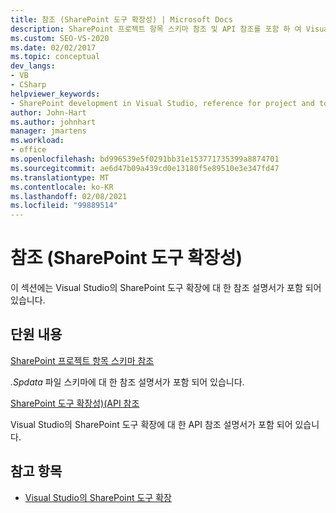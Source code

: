 ```yaml
---
title: 참조 (SharePoint 도구 확장성) | Microsoft Docs
description: SharePoint 프로젝트 항목 스키마 참조 및 API 참조를 포함 하 여 Visual Studio에서 SharePoint 도구 확장에 대 한 참조 설명서에 대 한 링크를 가져옵니다.
ms.custom: SEO-VS-2020
ms.date: 02/02/2017
ms.topic: conceptual
dev_langs:
- VB
- CSharp
helpviewer_keywords:
- SharePoint development in Visual Studio, reference for project and tools extensibility
author: John-Hart
ms.author: johnhart
manager: jmartens
ms.workload:
- office
ms.openlocfilehash: bd996539e5f0291bb31e153771735399a8874701
ms.sourcegitcommit: ae6d47b09a439cd0e13180f5e89510e3e347fd47
ms.translationtype: MT
ms.contentlocale: ko-KR
ms.lasthandoff: 02/08/2021
ms.locfileid: "99889514"
---
```

# <a name="reference-sharepoint-tools-extensibility"></a>참조 (SharePoint 도구 확장성)

이 섹션에는 Visual Studio의 SharePoint 도구 확장에 대 한 참조 설명서가 포함 되어 있습니다.

## <a name="in-this-section"></a>단원 내용

[SharePoint 프로젝트 항목 스키마 참조](../sharepoint/sharepoint-project-item-schema-reference.md)

*.Spdata* 파일 스키마에 대 한 참조 설명서가 포함 되어 있습니다.

[SharePoint 도구 확장성&#41;&#40;API 참조 ](../sharepoint/api-reference-sharepoint-tools-extensibility.md)

Visual Studio의 SharePoint 도구 확장에 대 한 API 참조 설명서가 포함 되어 있습니다.

## <a name="see-also"></a>참고 항목

- [Visual Studio의 SharePoint 도구 확장](../sharepoint/extending-the-sharepoint-tools-in-visual-studio.md)
